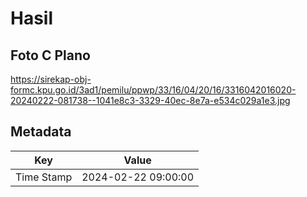 # Hasil

## Foto C Plano

https://sirekap-obj-formc.kpu.go.id/3ad1/pemilu/ppwp/33/16/04/20/16/3316042016020-20240222-081738--1041e8c3-3329-40ec-8e7a-e534c029a1e3.jpg


## Metadata

| Key        | Value               |
| ---------- | ------------------- |
| Time Stamp | 2024-02-22 09:00:00 |



